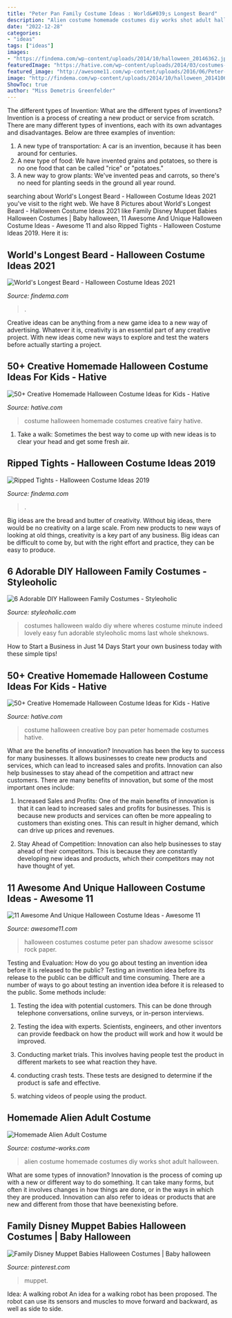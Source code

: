 ```yaml
---
title: "Peter Pan Family Costume Ideas : World&#039;s Longest Beard"
description: "Alien costume homemade costumes diy works shot adult halloween"
date: "2022-12-28"
categories:
- "ideas"
tags: ["ideas"]
images:
- "https://findema.com/wp-content/uploads/2014/10/halloween_20146362.jpg"
featuredImage: "https://hative.com/wp-content/uploads/2014/03/costumes-for-kids/4-book-fairy-costume-for-girl.jpg"
featured_image: "http://awesome11.com/wp-content/uploads/2016/06/Peter-Pan-and-Shadow-costumes.jpg"
image: "http://findema.com/wp-content/uploads/2014/10/halloween_201410675.jpg"
ShowToc: true
author: "Miss Demetris Greenfelder"
---
```



The different types of Invention: What are the different types of inventions?
Invention is a process of creating a new product or service from scratch. There are many different types of inventions, each with its own advantages and disadvantages. Below are three examples of invention:
1) A new type of transportation: A car is an invention, because it has been around for centuries. 
2) A new type of food: We have invented grains and potatoes, so there is no one food that can be called "rice" or "potatoes." 
3) A new way to grow plants: We've invented peas and carrots, so there's no need for planting seeds in the ground all year round.

	

		
searching about World&#039;s Longest Beard - Halloween Costume Ideas 2021 you've visit to the right web. We have 8 Pictures about World&#039;s Longest Beard - Halloween Costume Ideas 2021 like Family Disney Muppet Babies Halloween Costumes | Baby halloween, 11 Awesome And Unique Halloween Costume Ideas - Awesome 11 and also Ripped Tights - Halloween Costume Ideas 2019. Here it is:
		
    
## World&#039;s Longest Beard - Halloween Costume Ideas 2021

<img loading=lazy src="https://findema.com/wp-content/uploads/2014/10/halloween_20146362.jpg" onerror="this.onerror=null;this.src='https://tse2.mm.bing.net/th?id=OIP.TgoWNO56jsouZeyOCVQkmAHaKl&amp;pid=15.1';" alt="World&#039;s Longest Beard - Halloween Costume Ideas 2021">

_Source: findema.com_

>. 

	

Creative ideas can be anything from a new game idea to a new way of advertising. Whatever it is, creativity is an essential part of any creative project. With new ideas come new ways to explore and test the waters before actually starting a project.

    
## 50+ Creative Homemade Halloween Costume Ideas For Kids - Hative

<img loading=lazy src="https://hative.com/wp-content/uploads/2014/03/costumes-for-kids/4-book-fairy-costume-for-girl.jpg" onerror="this.onerror=null;this.src='https://tse3.mm.bing.net/th?id=OIP.BH_l8E5lTXTR1zPEh4AB3gHaIl&amp;pid=15.1';" alt="50+ Creative Homemade Halloween Costume Ideas for Kids - Hative">

_Source: hative.com_

>costume halloween homemade costumes creative fairy hative. 

	

1. Take a walk: Sometimes the best way to come up with new ideas is to clear your head and get some fresh air.

    
## Ripped Tights - Halloween Costume Ideas 2019

<img loading=lazy src="http://findema.com/wp-content/uploads/2014/10/halloween_201410675.jpg" onerror="this.onerror=null;this.src='https://tse3.mm.bing.net/th?id=OIP.4xRfZQ0R8zx8hsTMGnaV2gHaKl&amp;pid=15.1';" alt="Ripped Tights - Halloween Costume Ideas 2019">

_Source: findema.com_

>. 

	

Big ideas are the bread and butter of creativity. Without big ideas, there would be no creativity on a large scale. From new products to new ways of looking at old things, creativity is a key part of any business. Big ideas can be difficult to come by, but with the right effort and practice, they can be easy to produce.

    
## 6 Adorable DIY Halloween Family Costumes - Styleoholic

<img loading=lazy src="https://i.styleoholic.com/2017/10/adorable-diy-halloween-family-costumes.jpg" onerror="this.onerror=null;this.src='https://tse3.mm.bing.net/th?id=OIP.fboU_Wjdu7Qfz59FpzzZIAHaLH&amp;pid=15.1';" alt="6 Adorable DIY Halloween Family Costumes - Styleoholic">

_Source: styleoholic.com_

>costumes halloween waldo diy where wheres costume minute indeed lovely easy fun adorable styleoholic moms last whole sheknows. 

	

How to Start a Business in Just 14 Days
Start your own business today with these simple tips!

    
## 50+ Creative Homemade Halloween Costume Ideas For Kids - Hative

<img loading=lazy src="https://hative.com/wp-content/uploads/2014/03/costumes-for-kids/50-peter-pan-costume-little-boy.jpg" onerror="this.onerror=null;this.src='https://tse4.mm.bing.net/th?id=OIP.c5w3BOTC8a1r4VK59JowDwHaKD&amp;pid=15.1';" alt="50+ Creative Homemade Halloween Costume Ideas for Kids - Hative">

_Source: hative.com_

>costume halloween creative boy pan peter homemade costumes hative. 

	

What are the benefits of innovation?
Innovation has been the key to success for many businesses. It allows businesses to create new products and services, which can lead to increased sales and profits. Innovation can also help businesses to stay ahead of the competition and attract new customers.
There are many benefits of innovation, but some of the most important ones include:

1) Increased Sales and Profits: One of the main benefits of innovation is that it can lead to increased sales and profits for businesses. This is because new products and services can often be more appealing to customers than existing ones. This can result in higher demand, which can drive up prices and revenues.

2) Stay Ahead of Competition: Innovation can also help businesses to stay ahead of their competitors. This is because they are constantly developing new ideas and products, which their competitors may not have thought of yet.

    
## 11 Awesome And Unique Halloween Costume Ideas - Awesome 11

<img loading=lazy src="http://awesome11.com/wp-content/uploads/2016/06/Peter-Pan-and-Shadow-costumes.jpg" onerror="this.onerror=null;this.src='https://tse3.mm.bing.net/th?id=OIP.UkN697Dp4MEPDBpkyO7nsgHaLG&amp;pid=15.1';" alt="11 Awesome And Unique Halloween Costume Ideas - Awesome 11">

_Source: awesome11.com_

>halloween costumes costume peter pan shadow awesome scissor rock paper. 

	

Testing and Evaluation: How do you go about testing an invention idea before it is released to the public?
Testing an invention idea before its release to the public can be difficult and time consuming. There are a number of ways to go about testing an invention idea before it is released to the public. Some methods include:
1) Testing the idea with potential customers. This can be done through telephone conversations, online surveys, or in-person interviews.

2) Testing the idea with experts. Scientists, engineers, and other inventors can provide feedback on how the product will work and how it would be improved.

3) Conducting market trials. This involves having people test the product in different markets to see what reaction they have.

4) conducting crash tests. These tests are designed to determine if the product is safe and effective.

5) watching videos of people using the product.

    
## Homemade Alien Adult Costume

<img loading=lazy src="http://photos.costume-works.com/full/alien.jpg" onerror="this.onerror=null;this.src='https://tse1.mm.bing.net/th?id=OIP.ugSF9045knk1rUS79pgegAHaKh&amp;pid=15.1';" alt="Homemade Alien Adult Costume">

_Source: costume-works.com_

>alien costume homemade costumes diy works shot adult halloween. 

	

What are some types of innovation?
Innovation is the process of coming up with a new or different way to do something. It can take many forms, but often it involves changes in how things are done, or in the ways in which they are produced. Innovation can also refer to ideas or products that are new and different from those that have beenexisting before.

    
## Family Disney Muppet Babies Halloween Costumes | Baby Halloween

<img loading=lazy src="https://i.pinimg.com/736x/7f/c0/33/7fc033471983ba966bb2cf9d59982c4e.jpg" onerror="this.onerror=null;this.src='https://tse1.mm.bing.net/th?id=OIP.FLsZDN7I3we_5eXT4ZbTAQHaM2&amp;pid=15.1';" alt="Family Disney Muppet Babies Halloween Costumes | Baby halloween">

_Source: pinterest.com_

>muppet. 

	

Idea: A walking robot
An idea for a walking robot has been proposed. The robot can use its sensors and muscles to move forward and backward, as well as side to side.

